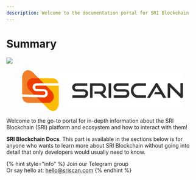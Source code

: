 ```yaml
---
description: Welcome to the documentation portal for SRI Blockchain
---
```


# Summary

![](.gitbook/assets/docs\_1500x500.png)

<figure><img src=".gitbook/assets/blockscout_logo-3106c98ce1ab695d9d740ed9558758c0.png" alt=""><figcaption></figcaption></figure>

Welcome to the go-to portal for in-depth information about the SRI Blockchain (SRI) platform and ecosystem and how to interact with them!

**SRI Blockchain Docs**. This part is available in the sections below is for anyone who wants to learn more about SRI Blockchain without going into detail that only developers would usually need to know.

{% hint style="info" %}
Join our Telegram group\
Or say hello at: hello@sriscan.com
{% endhint %}

